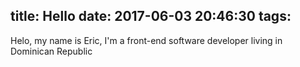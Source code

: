 title: Hello
date: 2017-06-03 20:46:30
tags:
---
Helo, my name is Eric, I'm a front-end software developer living in Dominican Republic